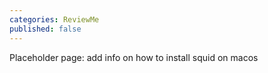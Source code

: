 ```yaml
---
categories: ReviewMe
published: false
---
```

Placeholder page: add info on how to install squid on macos